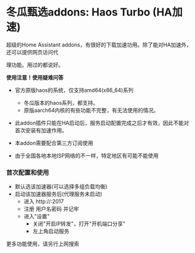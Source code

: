 # 冬瓜甄选addons: Haos Turbo  (HA加速)



超级的Home Assistant addons，有很好的下载加速功用。除了能对HA加速外，还可以提供网页访问代

理功能。用过的都说好。



**使用注意！使用疑难问答**

* 官方原版haos的系统，仅支持amd64(x86_64)系列
    * 冬瓜版本的haos系列，都支持。
    * 原版aarch64内核的有些功能不完整，有无法使用的情况。

* 此addon插件只能在HA启动后，服务启动配置完成之后才有效，因此不能对首次安装有加速作用。

* 本addon需要配合第三方订阅使用

* 由于全国各地本地ISP网络的不一样，特定地区有可能不能使用

    

### 首次配置和使用

* 默认选该加速器(可以选择多组负载均衡)
* 启动该加速器服务后(代理服务未启动)
    * 进入 http://<HOME-ASSISTANT-HOSTIP>:2017
    * 注册 用户名密码 并记牢
    * 进入"设置"
        * 关闭"开启IP转发"，打开"开机端口分享"
        * 左上角启动服务

更多功能使用，请另行上网搜索
